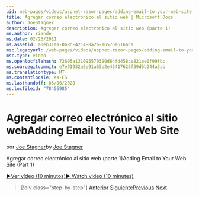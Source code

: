 ```yaml
---
uid: web-pages/videos/aspnet-razor-pages/adding-email-to-your-web-site
title: Agregar correo electrónico al sitio web | Microsoft Docs
author: JoeStagner
description: Agregar correo electrónico al sitio web (parte 1)
ms.author: riande
ms.date: 02/25/2011
ms.assetid: a0eb31aa-068b-4214-8a2b-16576a616aca
msc.legacyurl: /web-pages/videos/aspnet-razor-pages/adding-email-to-your-web-site
msc.type: video
ms.openlocfilehash: 72605a131095570390d64fd458ce821ee0f99fbc
ms.sourcegitcommit: e7e91932a6e91a63e2e46417626f39d6b244a3ab
ms.translationtype: MT
ms.contentlocale: es-ES
ms.lasthandoff: 03/06/2020
ms.locfileid: "78456985"
---
```

# <a name="adding-email-to-your-web-site"></a><span data-ttu-id="aacca-103">Agregar correo electrónico al sitio web</span><span class="sxs-lookup"><span data-stu-id="aacca-103">Adding Email to Your Web Site</span></span>

<span data-ttu-id="aacca-104">por [Joe Stagner](https://github.com/JoeStagner)</span><span class="sxs-lookup"><span data-stu-id="aacca-104">by [Joe Stagner](https://github.com/JoeStagner)</span></span>

<span data-ttu-id="aacca-105">Agregar correo electrónico al sitio web (parte 1)</span><span class="sxs-lookup"><span data-stu-id="aacca-105">Adding Email to Your Web Site (Part 1)</span></span>

[<span data-ttu-id="aacca-106">&#9654;Ver vídeo (10 minutos)</span><span class="sxs-lookup"><span data-stu-id="aacca-106">&#9654; Watch video (10 minutes)</span></span>](https://channel9.msdn.com/Blogs/ASP-NET-Site-Videos/adding-email-to-your-web-site)

> [!div class="step-by-step"]
> <span data-ttu-id="aacca-107">[Anterior](working-with-video.md)
> [Siguiente](adding-search-to-your-web-site.md)</span><span class="sxs-lookup"><span data-stu-id="aacca-107">[Previous](working-with-video.md)
[Next](adding-search-to-your-web-site.md)</span></span>
